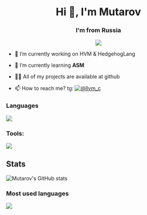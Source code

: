 <h1 align="center">Hi 👋, I'm Mutarov</h1>
<h3 align="center">I'm from Russia</h3>
<p align='center'>
  <img src="https://readme-typing-svg.herokuapp.com?color=%2336BCF7&lines=Mutarov"/>
</p>

- 🔭 I’m currently working on HVM & HedgehogLang

- 🌱 I’m currently learning **ASM**

- 👨‍💻 All of my projects are available at github

- 📫 How to reach me? tg: [![@llvm_c](https://img.shields.io/badge/Telegram-@llvm-c-blue?style=flat-square&logo=telegram)](https://t.me/llvm_c)

### Languages
<p align="center">
  
![](https://skillicons.dev/icons?i=c,cpp,py,md,bash,fish,zsh)
</p>

### Tools:
<p align="center">
  
![](https://skillicons.dev/icons?i=arch,git,vim)
</p>

## Stats

<img src="https://github-readme-stats.vercel.app/api?username=Mutarov&show_icons=true&theme=highcontrast" alt="Mutarov's GitHub stats"></img>

### Most used languages

<img align=top src="https://github-readme-stats.vercel.app/api/top-langs/?username=Mutarov&layout=pie&theme=highcontrast" />




